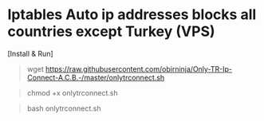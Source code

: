 # Iptables Auto ip addresses blocks all countries except Turkey (VPS)
[Install & Run] 

> wget https://raw.githubusercontent.com/obirninja/Only-TR-Ip-Connect-A.C.B.-/master/onlytrconnect.sh

> chmod +x onlytrconnect.sh

> bash onlytrconnect.sh
